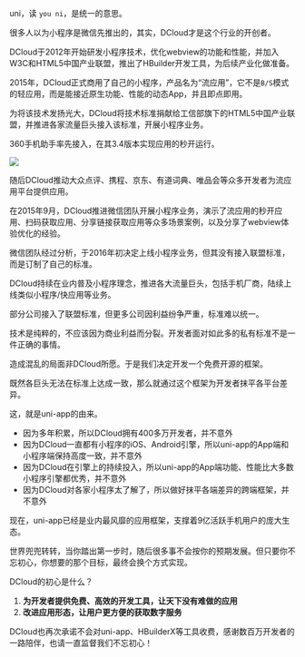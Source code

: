 uni，读 `you ni`，是统一的意思。

很多人以为小程序是微信先推出的，其实，DCloud才是这个行业的开创者。

DCloud于2012年开始研发小程序技术，优化webview的功能和性能，并加入W3C和HTML5中国产业联盟，推出了HBuilder开发工具，为后续产业化做准备。

2015年，DCloud正式商用了自己的小程序，产品名为“流应用”，它不是`B/S`模式的轻应用，而是能接近原生功能、性能的动态App，并且即点即用。

为将该技术发扬光大，DCloud将技术标准捐献给工信部旗下的HTML5中国产业联盟，并推进各家流量巨头接入该标准，开展小程序业务。

360手机助手率先接入，在其3.4版本实现应用的秒开运行。

<img src="https://bjetxgzv.cdn.bspapp.com/VKCEYUGU-uni-app-doc/b857dc90-4f3c-11eb-8ff1-d5dcf8779628.png" style="max-width:480px;">

随后DCloud推动大众点评、携程、京东、有道词典、唯品会等众多开发者为流应用平台提供应用。

在2015年9月，DCloud推进微信团队开展小程序业务，演示了流应用的秒开应用、扫码获取应用、分享链接获取应用等众多场景案例，以及分享了webview体验优化的经验。

微信团队经过分析，于2016年初决定上线小程序业务，但其没有接入联盟标准，而是订制了自己的标准。

DCloud持续在业内普及小程序理念，推进各大流量巨头，包括手机厂商，陆续上线类似小程序/快应用等业务。

部分公司接入了联盟标准，但更多公司因利益纷争严重，标准难以统一。

技术是纯粹的，不应该因为商业利益而分裂。开发者面对如此多的私有标准不是一件正确的事情。

造成混乱的局面非DCloud所愿。于是我们决定开发一个免费开源的框架。

既然各巨头无法在标准上达成一致，那么就通过这个框架为开发者抹平各平台差异。

这，就是uni-app的由来。

- 因为多年积累，所以DCloud拥有400多万开发者，并不意外
- 因为DCloud一直都有小程序的iOS、Android引擎，所以uni-app的App端和小程序端保持高度一致，并不意外
- 因为DCloud在引擎上的持续投入，所以uni-app的App端功能、性能比大多数小程序引擎都优秀，并不意外
- 因为DCloud对各家小程序太了解了，所以做好抹平各端差异的跨端框架，并不意外

现在，uni-app已经是业内最风靡的应用框架，支撑着9亿活跃手机用户的庞大生态。

世界兜兜转转，当你踏出第一步时，随后很多事不会按你的预期发展。但只要你不忘初心，你想要的那个目标，最终会换个方式实现。

DCloud的初心是什么？

1. **为开发者提供免费、高效的开发工具，让天下没有难做的应用**
2. **改进应用形态，让用户更方便的获取数字服务**

DCloud也再次承诺不会对uni-app、HBuilderX等工具收费，感谢数百万开发者的一路陪伴，也请一直监督我们不忘初心！
